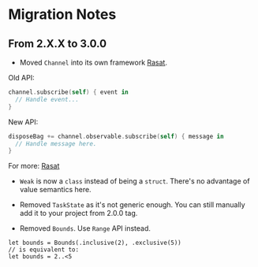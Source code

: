 
# Migration Notes

## From 2.X.X to 3.0.0

* Moved `Channel` into its own framework [Rasat](https://www.github.com/gokselkoksal/Rasat).

Old API:

```swift
channel.subscribe(self) { event in
  // Handle event...
}
```

New API:

```swift
disposeBag += channel.observable.subscribe(self) { message in
  // Handle message here.
}
```

For more: [Rasat](https://www.github.com/gokselkoksal/Rasat) 

* `Weak` is now a `class` instead of being a `struct`. There's no advantage of value semantics here.

* Removed `TaskState` as it's not generic enough. You can still manually add it to your project from 2.0.0 tag.

* Removed `Bounds`. Use `Range` API instead.

```
let bounds = Bounds(.inclusive(2), .exclusive(5))
// is equivalent to:
let bounds = 2..<5
```
